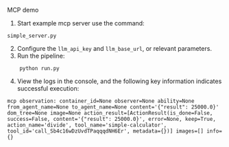 MCP demo

1. Start example mcp server use the command: 
```shell
simple_server.py
```

2. Configure the `llm_api_key` and `llm_base_url`, or relevant parameters. 
3. Run the pipeline: 
```shell
    python run.py
```

4. View the logs in the console, and the following key information indicates successful execution:
```text
mcp observation: container_id=None observer=None ability=None from_agent_name=None to_agent_name=None content='{"result": 25000.0}' dom_tree=None image=None action_result=[ActionResult(is_done=False, success=False, content='{"result": 25000.0}', error=None, keep=True, action_name='divide', tool_name='simple-calculator', tool_id='call_Sb4c16wDzUvdTPaqqqdNH6Er', metadata={})] images=[] info={} 
``` 